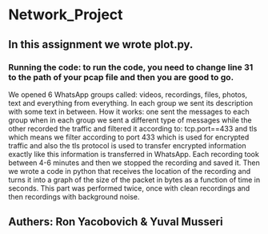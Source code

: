 # Network_Project
## In this assignment we wrote plot.py. 
### Running the code: to run the code, you need to change line 31 to the path of your pcap file and then you are good to go.
We opened 6 WhatsApp groups called: videos, recordings, files, photos, text and everything from everything. In each group we sent its description with some text in between.
How it works: one sent the messages to each group when in each group we sent a different type of messages while the other recorded the traffic and filtered it according to:
tcp.port==433 and tls which means we filter according to port 433 which is used for encrypted traffic and also the tls protocol is used to transfer encrypted information exactly like this information is transferred in WhatsApp.
Each recording took between 4-6 minutes and then we stopped the recording and saved it.
Then we wrote a code in python that receives the location of the recording and turns it into a graph of the size of the packet in bytes as a function of time in seconds.
This part was performed twice, once with clean recordings and then recordings with background noise.
## Authers: Ron Yacobovich & Yuval Musseri
